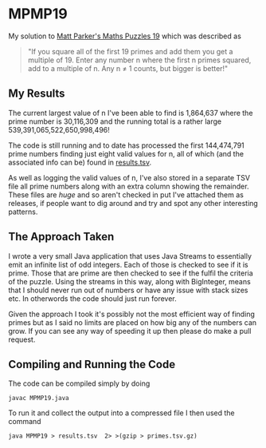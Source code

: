 # MPMP19
My solution to [Matt Parker's Maths Puzzles 19](https://www.think-maths.co.uk/19challenge) which was described as

> "If you square all of the first 19 primes and add them you get a multiple of 19. Enter any number n where the first n primes squared, add to a multiple of n. Any n ≠ 1 counts, but bigger is better!"

## My Results

The current largest value of n I've been able to find is 1,864,637 where the prime number is 30,116,309 and the running total is a rather large 539,391,065,522,650,998,496!

The code is still running and to date has processed the first 144,474,791 prime numbers finding just eight valid values for n, all of which (and the associated info can be) found in [results.tsv](./results.tsv).

As well as logging the valid values of n, I've also stored in a separate TSV file all prime numbers along with an extra column showing the remainder. These files are *huge* and so aren't checked in put I've attached them as releases, if people want to dig around and try and spot any other interesting patterns.

## The Approach Taken

I wrote a very small Java application that uses Java Streams to essentially emit an infinite list of odd integers. Each of those is checked to see if it is prime. Those that are prime are then checked to see if the fulfil the criteria of the puzzle. Using the streams in this way, along with BigInteger, means that I should never run out of numbers or have any issue with stack sizes etc. In otherwords the code should just run forever.

Given the approach I took it's possibly not the most efficient way of finding primes but as I said no limits are placed on how big any of the numbers can grow. If you can see any way of speeding it up then please do make a pull request.

## Compiling and Running the Code

The code can be compiled simply by doing

```
javac MPMP19.java
```

To run it and collect the output into a compressed file I then used the command

```
java MPMP19 > results.tsv  2> >(gzip > primes.tsv.gz)
```
